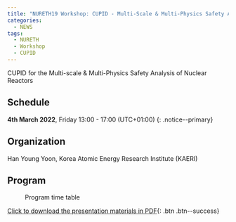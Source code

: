 ```yaml
---
title: "NURETH19 Workshop: CUPID - Multi-Scale & Multi-Physics Safety Analysis of Nuclear Reactors"
categories:
  - NEWS
tags:
  - NURETH
  - Workshop
  - CUPID
---
```


CUPID for the Multi-scale & Multi-Physics Safety Analysis of Nuclear Reactors

## Schedule

**4th March 2022**, Friday 13:00 - 17:00 (UTC+01:00)
{: .notice--primary}

## Organization

Han Young Yoon, Korea Atomic Energy Research Institute (KAERI)

## Program

<figure style="width: 900px" class="align-center">
  <img src="{{ site.url }}{{ site.baseurl }}/assets/images/20220304_nureth19.png" alt="">
  <figcaption>Program time table</figcaption>
</figure> 

[Click to download the presentation materials in PDF](/assets/uploadfiles/NURETH19_materials.pdf){: .btn .btn--success}

